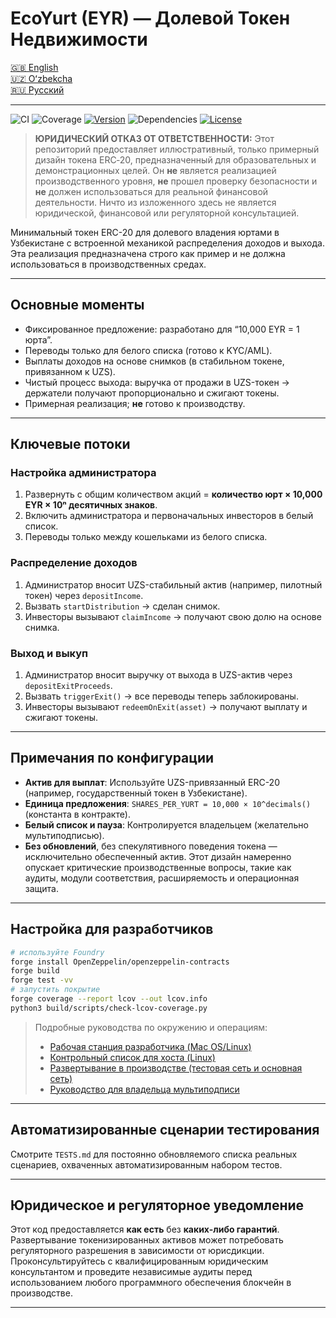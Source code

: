 # EcoYurt (EYR) — Долевой Токен Недвижимости

[🇬🇧 English](./README.md)  
[🇺🇿 Oʻzbekcha](./README.uz.md)  
[🇷🇺 Русский](./README.ru.md)

---

![CI](https://github.com/dkol4125/ecoyurt1/actions/workflows/ci.yml/badge.svg)
![Coverage](https://img.shields.io/badge/Coverage-100%25-brightgreen)
[![Version](https://img.shields.io/badge/Version-0.1.0-informational)](https://github.com/dkol4125/ecoyurt1/releases/tag/v0.1.0)
![Dependencies](https://img.shields.io/badge/Dependencies-Forge%20std%20%26%20OpenZeppelin-success)
[![License](https://img.shields.io/badge/License-Commercial-blue?style=for-the-badge)](./LICENSE.txt)

> **ЮРИДИЧЕСКИЙ ОТКАЗ ОТ ОТВЕТСТВЕННОСТИ:** Этот репозиторий предоставляет иллюстративный, только примерный дизайн токена ERC‑20, предназначенный для образовательных и демонстрационных целей. Он **не** является реализацией производственного уровня, **не** прошел проверку безопасности и **не** должен использоваться для реальной финансовой деятельности. Ничто из изложенного здесь не является юридической, финансовой или регуляторной консультацией.

Минимальный токен ERC-20 для долевого владения юртами в Узбекистане с встроенной механикой распределения доходов и выхода. Эта реализация предназначена строго как пример и не должна использоваться в производственных средах.

---

## Основные моменты

- Фиксированное предложение: разработано для “10,000 EYR = 1 юрта”.  
- Переводы только для белого списка (готово к KYC/AML).  
- Выплаты доходов на основе снимков (в стабильном токене, привязанном к UZS).  
- Чистый процесс выхода: выручка от продажи в UZS-токен → держатели получают пропорционально и сжигают токены.
- Примерная реализация; **не** готово к производству.

---

## Ключевые потоки

### Настройка администратора

1. Развернуть с общим количеством акций = **количество юрт × 10,000 EYR × 10ⁿ десятичных знаков**.  
2. Включить администратора и первоначальных инвесторов в белый список.  
3. Переводы только между кошельками из белого списка.

### Распределение доходов

1. Администратор вносит UZS-стабильный актив (например, пилотный токен) через `depositIncome`.  
2. Вызвать `startDistribution` → сделан снимок.  
3. Инвесторы вызывают `claimIncome` → получают свою долю на основе снимка.

### Выход и выкуп

1. Администратор вносит выручку от выхода в UZS-актив через `depositExitProceeds`.  
2. Вызвать `triggerExit()` → все переводы теперь заблокированы.  
3. Инвесторы вызывают `redeemOnExit(asset)` → получают выплату и сжигают токены.

---

## Примечания по конфигурации

- **Актив для выплат**: Используйте UZS-привязанный ERC-20 (например, государственный токен в Узбекистане).  
- **Единица предложения**: `SHARES_PER_YURT = 10,000 × 10^decimals()` (константа в контракте).  
- **Белый список и пауза**: Контролируется владельцем (желательно мультиподписью).  
- **Без обновлений**, без спекулятивного поведения токена — исключительно обеспеченный актив.
Этот дизайн намеренно опускает критические производственные вопросы, такие как аудиты, модули соответствия, расширяемость и операционная защита.

---

## Настройка для разработчиков

```bash
# используйте Foundry
forge install OpenZeppelin/openzeppelin-contracts
forge build
forge test -vv
# запустить покрытие
forge coverage --report lcov --out lcov.info
python3 build/scripts/check-lcov-coverage.py
```

> Подробные руководства по окружению и операциям:
>
> - [Рабочая станция разработчика (Mac OS/Linux)](docs/en/SETUP.dev.md)
> - [Контрольный список для хоста (Linux)](docs/en/SETUP.admin.md)
> - [Развертывание в производстве (тестовая сеть и основная сеть)](docs/en/SETUP.prod.md)
> - [Руководство для владельца мультиподписи](docs/en/SETUP.owner.md)

---

## Автоматизированные сценарии тестирования

Смотрите `TESTS.md` для постоянно обновляемого списка реальных сценариев, охваченных автоматизированным набором тестов.

---

## Юридическое и регуляторное уведомление

Этот код предоставляется **как есть** без **каких-либо гарантий**. Развертывание токенизированных активов может потребовать регуляторного разрешения в зависимости от юрисдикции. Проконсультируйтесь с квалифицированным юридическим консультантом и проведите независимые аудиты перед использованием любого программного обеспечения блокчейн в производстве.

---
